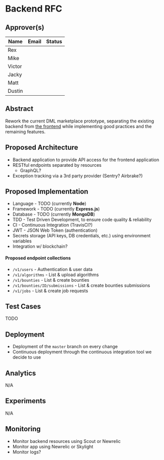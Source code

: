 # Backend RFC

## Approver(s)

Name | Email | Status
--- | --- | ---
Rex |
Mike |
Victor |
Jacky |
Matt |
Dustin |

## Abstract

Rework the current DML marketplace prototype, separating the existing backend from [the frontend][prototype] while implementing good practices and the remaining features.

## Proposed Architecture

* Backend application to provide API access for the frontend application
* RESTful endpoints separated by resources
  * GraphQL?
* Exception tracking via a 3rd party provider (Sentry? Airbrake?)

## Proposed Implementation

* Language - TODO (currently **Node**)
* Framework - TODO (currently **Express.js**)
* Database - TODO (currently **MongoDB**)
* TDD - Test Driven Development, to ensure code quality & reliability
* CI - Continuous Integration (TravisCI?)
* JWT - JSON Web Token (authentication)
* Secrets storage (API keys, DB credentials, etc.) using environment variables
* Integration w/ blockchain?

#### Proposed endpoint collections

* `/v1/users` - Authentication & user data
* `/v1/algorithms` - List & upload algorithms
* `/v1/bounties` - List & create bounties
* `/v1/bounties/ID/submissions` - List & create bounties submissions
* `/v1/jobs` - List & create job requests

## Test Cases

TODO

## Deployment

* Deployment of the `master` branch on every change
* Continuous deployment through the continuous integration tool we decide to use

## Analytics

N/A

## Experiments

N/A

## Monitoring

* Monitor backend resources using Scout or Newrelic
* Monitor app using Newrelic or Skylight
* Monitor logs?

[prototype]: https://github.com/DecentralizedML/marketplace-prototype
